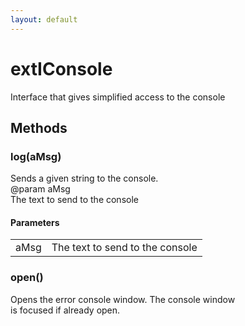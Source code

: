 ```yaml
---
layout: default
---
```


# extIConsole #
  
Interface that gives simplified access to the console  
  

## Methods ##

### log(aMsg) ###
  
Sends a given string to the console.  
@param   aMsg  
         The text to send to the console  
  

#### Parameters ####

<table>

<tr>
<td>aMsg</td>
<td>         The text to send to the console  
</td>
</tr>

</table>

### open() ###
  
Opens the error console window. The console window  
is focused if already open.  
  
